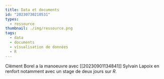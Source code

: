 ```yaml
---
title: Data et documents
id: "20230730210531"
types:
  - ressource
thumbnail: ./img/ressource.png
tags:
  - data
  - documents
  - visualisation de données
  - R
---
```


Clément Borel a la manoeuvre avec [[20230901134841]] Sylvain Lapoix en renfort notamment avec un stage de deux jours sur *R*.